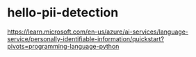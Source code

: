 # hello-pii-detection
https://learn.microsoft.com/en-us/azure/ai-services/language-service/personally-identifiable-information/quickstart?pivots=programming-language-python

